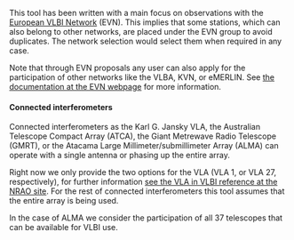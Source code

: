 


This tool has been written with a main focus on observations with the [European VLBI Network](https://www.evlbi.org) (EVN). This implies that some stations, which can also belong to other networks, are placed under the EVN group to avoid duplicates. The network selection would select them when required in any case.

Note that through EVN proposals any user can also apply for the participation of other networks like the VLBA, KVN, or eMERLIN. See [the documentation at the EVN webpage](https://www.evlbi.org/using-evn) for more information.


#### Connected interferometers

Connected interferometers as the Karl G. Jansky VLA, the Australian Telescope Compact Array (ATCA), the Giant Metrewave Radio Telescope (GMRT), or the Atacama Large Millimeter/submillimeter Array (ALMA) can operate with a single antenna or phasing up the entire array.

Right now we only provide the two options for the VLA (VLA 1, or VLA 27, respectively), for further information [see the VLA in VLBI reference at the NRAO site](https://science.nrao.edu/facilities/vla/docs/manuals/obsguide/modes/vlbi). For the rest of connected interferometers this tool assumes that the entire array is being used.

In the case of ALMA we consider the participation of all 37 telescopes that can be available for VLBI use.









